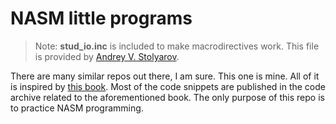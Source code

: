# NASM little programs 

> Note: **stud_io.inc** is included to make macrodirectives work. This file is provided by [Andrey V. Stolyarov](http://www.stolyarov.info).

There are many similar repos out there, I am sure. This one is mine. All of it is inspired by [this book](http://stolyarov.info/books/programming_intro/vol2). Most of the code snippets are published in the code archive related to the aforementioned book. The only purpose of this repo is to practice NASM programming.
